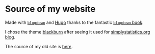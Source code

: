 Source of my website
====================

Made with [`blogdown`](https://github.com/rstudio/blogdown) and [Hugo](https://gohugo.io/) thanks to the fantastic [`blogdown` book](https://bookdown.org/yihui/blogdown/).

I chose the theme [blackburn](https://github.com/yoshiharuyamashita/blackburn) after seeing it used for [simplystatistics.org blog](https://github.com/rbind/simplystats).

The source of my old site is [here](https://github.com/maelle/oldsite).